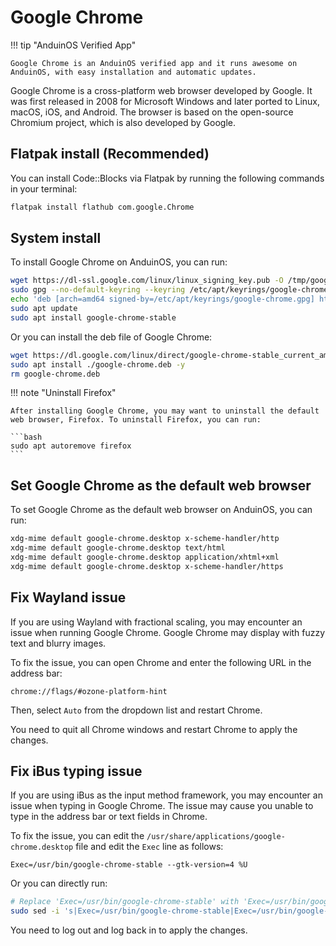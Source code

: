 # Google Chrome

!!! tip "AnduinOS Verified App"

    Google Chrome is an AnduinOS verified app and it runs awesome on AnduinOS, with easy installation and automatic updates.

Google Chrome is a cross-platform web browser developed by Google. It was first released in 2008 for Microsoft Windows and later ported to Linux, macOS, iOS, and Android. The browser is based on the open-source Chromium project, which is also developed by Google.

## Flatpak install (Recommended)

You can install Code::Blocks via Flatpak by running the following commands in your terminal:

```bash
flatpak install flathub com.google.Chrome
```

## System install

To install Google Chrome on AnduinOS, you can run:

```bash title="Install Google Chrome"
wget https://dl-ssl.google.com/linux/linux_signing_key.pub -O /tmp/google.pub
sudo gpg --no-default-keyring --keyring /etc/apt/keyrings/google-chrome.gpg --import /tmp/google.pub
echo 'deb [arch=amd64 signed-by=/etc/apt/keyrings/google-chrome.gpg] http://dl.google.com/linux/chrome/deb/ stable main' | sudo tee /etc/apt/sources.list.d/google-chrome.list
sudo apt update
sudo apt install google-chrome-stable
```

Or you can install the deb file of Google Chrome:

```bash
wget https://dl.google.com/linux/direct/google-chrome-stable_current_amd64.deb -O google-chrome.deb
sudo apt install ./google-chrome.deb -y
rm google-chrome.deb
```

!!! note "Uninstall Firefox"

    After installing Google Chrome, you may want to uninstall the default web browser, Firefox. To uninstall Firefox, you can run:

    ```bash
    sudo apt autoremove firefox
    ```

## Set Google Chrome as the default web browser

To set Google Chrome as the default web browser on AnduinOS, you can run:

```bash title="Set Google Chrome as the default web browser"
xdg-mime default google-chrome.desktop x-scheme-handler/http
xdg-mime default google-chrome.desktop text/html
xdg-mime default google-chrome.desktop application/xhtml+xml
xdg-mime default google-chrome.desktop x-scheme-handler/https
```

## Fix Wayland issue

If you are using Wayland with fractional scaling, you may encounter an issue when running Google Chrome. Google Chrome may display with fuzzy text and blurry images.

To fix the issue, you can open Chrome and enter the following URL in the address bar:

```text
chrome://flags/#ozone-platform-hint
```

Then, select `Auto` from the dropdown list and restart Chrome.

You need to quit all Chrome windows and restart Chrome to apply the changes.

## Fix iBus typing issue

If you are using iBus as the input method framework, you may encounter an issue when typing in Google Chrome. The issue may cause you unable to type in the address bar or text fields in Chrome.

To fix the issue, you can edit the `/usr/share/applications/google-chrome.desktop` file and edit the `Exec` line as follows:

```text
Exec=/usr/bin/google-chrome-stable --gtk-version=4 %U
```

Or you can directly run:

```bash title="Fix iBus typing issue"
# Replace 'Exec=/usr/bin/google-chrome-stable' with 'Exec=/usr/bin/google-chrome-stable --gtk-version=4' in the google-chrome.desktop file
sudo sed -i 's|Exec=/usr/bin/google-chrome-stable|Exec=/usr/bin/google-chrome-stable --gtk-version=4|' /usr/share/applications/google-chrome.desktop
```

You need to log out and log back in to apply the changes.
